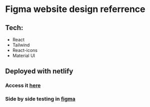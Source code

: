 # Figma website design referrence

## Tech:
- React
- Tailwind
- React-icons
- Material UI

## Deployed with netlify
### Access it [here](https://cute-halva-2d3e2d.netlify.app/)
### Side by side testing in [figma](https://www.figma.com/file/3LlHVWma8Wl3g4eYb3d0I0/Figma-Side-by-side?t=Ofj13gKZfL5T6Utd-1)
